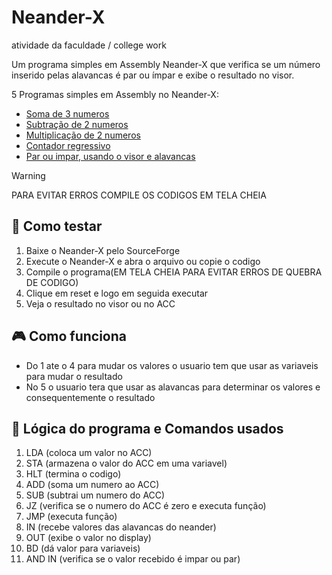 # Neander-X
atividade da faculdade / college work

Um programa simples em Assembly Neander-X que verifica se um número inserido pelas alavancas é par ou ímpar e exibe o resultado no visor.

5 Programas simples em Assembly no Neander-X:
- [Soma de 3 numeros](/Soma.asm)
- [Subtração de 2 numeros](/sub.asm)
- [Multiplicação de 2 numeros](mult.asm)
- [Contador regressivo](count.asm)
- [Par ou impar, usando o visor e alavancas](imparoupar.asm)


> [!WARNING]
> PARA EVITAR ERROS COMPILE OS CODIGOS EM TELA CHEIA

## 🧪 Como testar

1. Baixe o Neander-X pelo SourceForge
2. Execute o Neander-X e abra o arquivo ou copie o codigo
3. Compile o programa(EM TELA CHEIA PARA EVITAR ERROS DE QUEBRA DE CODIGO)
4. Clique em reset e logo em seguida executar
5. Veja o resultado no visor ou no ACC


## 🎮 Como funciona

- Do 1 ate o 4 para mudar os valores o usuario tem que usar as variaveis para mudar o resultado
- No 5 o usuario tera que usar as alavancas para determinar os valores e consequentemente o resultado 

## 🧠 Lógica do programa e Comandos usados

1. LDA      (coloca um valor no ACC)
2. STA      (armazena o valor do ACC em uma variavel)
3. HLT      (termina o codigo)
4. ADD      (soma um numero ao ACC)
6. SUB      (subtrai um numero do ACC)
7. JZ       (verifica se o numero do ACC é zero e executa função)
8. JMP      (executa função)
9. IN       (recebe valores das alavancas do neander)
10. OUT     (exibe o valor no display)
11. BD      (dá valor para variaveis)
12. AND IN  (verifica se o valor recebido é impar ou par)
